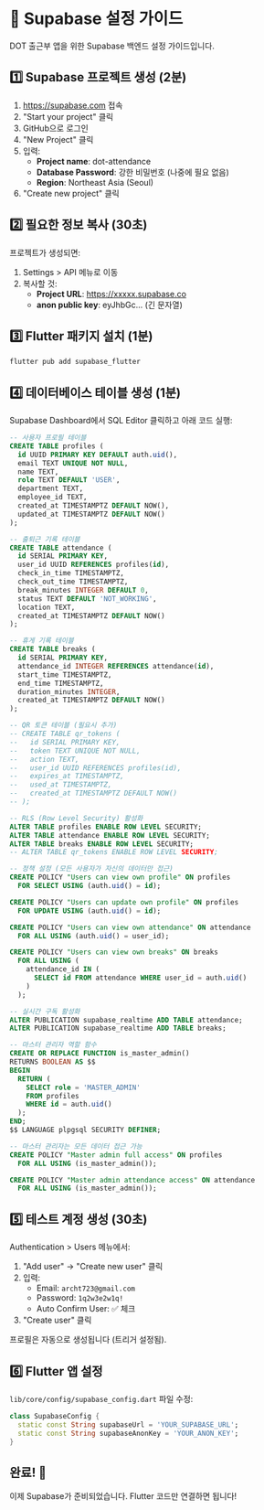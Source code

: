 # 🚀 Supabase 설정 가이드

DOT 출근부 앱을 위한 Supabase 백엔드 설정 가이드입니다.

## 1️⃣ Supabase 프로젝트 생성 (2분)

1. https://supabase.com 접속
2. "Start your project" 클릭
3. GitHub으로 로그인
4. "New Project" 클릭
5. 입력:
   - **Project name**: dot-attendance
   - **Database Password**: 강한 비밀번호 (나중에 필요 없음)
   - **Region**: Northeast Asia (Seoul)
6. "Create new project" 클릭

## 2️⃣ 필요한 정보 복사 (30초)

프로젝트가 생성되면:
1. Settings > API 메뉴로 이동
2. 복사할 것:
   - **Project URL**: https://xxxxx.supabase.co
   - **anon public key**: eyJhbGc... (긴 문자열)

## 3️⃣ Flutter 패키지 설치 (1분)

```bash
flutter pub add supabase_flutter
```

## 4️⃣ 데이터베이스 테이블 생성 (1분)

Supabase Dashboard에서 SQL Editor 클릭하고 아래 코드 실행:

```sql
-- 사용자 프로필 테이블
CREATE TABLE profiles (
  id UUID PRIMARY KEY DEFAULT auth.uid(),
  email TEXT UNIQUE NOT NULL,
  name TEXT,
  role TEXT DEFAULT 'USER',
  department TEXT,
  employee_id TEXT,
  created_at TIMESTAMPTZ DEFAULT NOW(),
  updated_at TIMESTAMPTZ DEFAULT NOW()
);

-- 출퇴근 기록 테이블
CREATE TABLE attendance (
  id SERIAL PRIMARY KEY,
  user_id UUID REFERENCES profiles(id),
  check_in_time TIMESTAMPTZ,
  check_out_time TIMESTAMPTZ,
  break_minutes INTEGER DEFAULT 0,
  status TEXT DEFAULT 'NOT_WORKING',
  location TEXT,
  created_at TIMESTAMPTZ DEFAULT NOW()
);

-- 휴게 기록 테이블
CREATE TABLE breaks (
  id SERIAL PRIMARY KEY,
  attendance_id INTEGER REFERENCES attendance(id),
  start_time TIMESTAMPTZ,
  end_time TIMESTAMPTZ,
  duration_minutes INTEGER,
  created_at TIMESTAMPTZ DEFAULT NOW()
);

-- QR 토큰 테이블 (필요시 추가)
-- CREATE TABLE qr_tokens (
--   id SERIAL PRIMARY KEY,
--   token TEXT UNIQUE NOT NULL,
--   action TEXT,
--   user_id UUID REFERENCES profiles(id),
--   expires_at TIMESTAMPTZ,
--   used_at TIMESTAMPTZ,
--   created_at TIMESTAMPTZ DEFAULT NOW()
-- );

-- RLS (Row Level Security) 활성화
ALTER TABLE profiles ENABLE ROW LEVEL SECURITY;
ALTER TABLE attendance ENABLE ROW LEVEL SECURITY;
ALTER TABLE breaks ENABLE ROW LEVEL SECURITY;
-- ALTER TABLE qr_tokens ENABLE ROW LEVEL SECURITY;

-- 정책 설정 (모든 사용자가 자신의 데이터만 접근)
CREATE POLICY "Users can view own profile" ON profiles
  FOR SELECT USING (auth.uid() = id);

CREATE POLICY "Users can update own profile" ON profiles
  FOR UPDATE USING (auth.uid() = id);

CREATE POLICY "Users can view own attendance" ON attendance
  FOR ALL USING (auth.uid() = user_id);

CREATE POLICY "Users can view own breaks" ON breaks
  FOR ALL USING (
    attendance_id IN (
      SELECT id FROM attendance WHERE user_id = auth.uid()
    )
  );

-- 실시간 구독 활성화
ALTER PUBLICATION supabase_realtime ADD TABLE attendance;
ALTER PUBLICATION supabase_realtime ADD TABLE breaks;

-- 마스터 관리자 역할 함수
CREATE OR REPLACE FUNCTION is_master_admin()
RETURNS BOOLEAN AS $$
BEGIN
  RETURN (
    SELECT role = 'MASTER_ADMIN' 
    FROM profiles 
    WHERE id = auth.uid()
  );
END;
$$ LANGUAGE plpgsql SECURITY DEFINER;

-- 마스터 관리자는 모든 데이터 접근 가능
CREATE POLICY "Master admin full access" ON profiles
  FOR ALL USING (is_master_admin());

CREATE POLICY "Master admin attendance access" ON attendance
  FOR ALL USING (is_master_admin());
```

## 5️⃣ 테스트 계정 생성 (30초)

Authentication > Users 메뉴에서:
1. "Add user" → "Create new user" 클릭
2. 입력:
   - Email: `archt723@gmail.com`
   - Password: `1q2w3e2w1q!`
   - Auto Confirm User: ✅ 체크
3. "Create user" 클릭

프로필은 자동으로 생성됩니다 (트리거 설정됨).

## 6️⃣ Flutter 앱 설정

`lib/core/config/supabase_config.dart` 파일 수정:

```dart
class SupabaseConfig {
  static const String supabaseUrl = 'YOUR_SUPABASE_URL';
  static const String supabaseAnonKey = 'YOUR_ANON_KEY';
}
```

## 완료! 🎉

이제 Supabase가 준비되었습니다. Flutter 코드만 연결하면 됩니다!